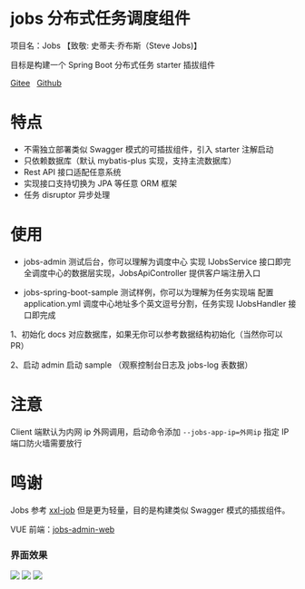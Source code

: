 # jobs 分布式任务调度组件
项目名：Jobs 【致敬: 史蒂夫·乔布斯（Steve Jobs)】

目标是构建一个 Spring Boot 分布式任务 starter 插拔组件


<a target="_blank" href="https://gitee.com/baomidou/jobs">Gitee</a>&nbsp;&nbsp;
<a target="_blank" href="https://github.com/baomidou/jobs">Github</a>

# 特点
- 不需独立部署类似 Swagger 模式的可插拔组件，引入 starter 注解启动
- 只依赖数据库（默认 mybatis-plus 实现，支持主流数据库）
- Rest API 接口适配任意系统
- 实现接口支持切换为 JPA 等任意 ORM 框架
- 任务 disruptor 异步处理

# 使用
- jobs-admin 测试后台，你可以理解为调度中心
实现 IJobsService 接口即完全调度中心的数据层实现，JobsApiController 提供客户端注册入口

- jobs-spring-boot-sample 测试样例，你可以为理解为任务实现端
配置 application.yml 调度中心地址多个英文逗号分割，任务实现 IJobsHandler 接口即完成 

1、初始化 docs 对应数据库，如果无你可以参考数据结构初始化（当然你可以PR）

2、启动 admin 启动 sample （观察控制台日志及 jobs-log 表数据）

# 注意

Client 端默认为内网 ip 外网调用，启动命令添加 `--jobs-app-ip=外网ip` 指定 IP 端口防火墙需要放行

# 鸣谢
Jobs 参考 <a target="_blank" href="https://github.com/xuxueli/xxl-job">xxl-job</a> 但是更为轻量，目的是构建类似 Swagger 模式的插拔组件。

VUE 前端：<a target="_blank" href="https://github.com/ldw21cn/jobs-admin-web">jobs-admin-web</a>

### 界面效果

<img src="https://gitee.com/baomidou/jobs-admin-web/raw/master/doc/0.png"/>

<img src="https://gitee.com/baomidou/jobs-admin-web/raw/master/doc/1.jpeg"/>

<img src="https://gitee.com/baomidou/jobs-admin-web/raw/master/doc/2.jpeg"/>

